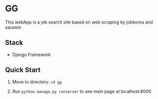 # GG

This webApp is a job search site based on web scraping by jobkorea and saramin

## Stack

* Django Framework

## Quick Start

1. Move to directory: ```cd gg```


2. Run ```python manage.py runserver``` to see main page at localhost:8000
